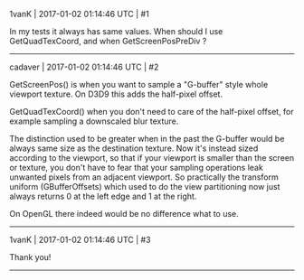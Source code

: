 1vanK | 2017-01-02 01:14:46 UTC | #1

In my tests it always has same values. When should I use GetQuadTexCoord, and when GetScreenPosPreDiv ?

-------------------------

cadaver | 2017-01-02 01:14:46 UTC | #2

GetScreenPos() is when you want to sample a "G-buffer" style whole viewport texture. On D3D9 this adds the half-pixel offset. 

GetQuadTexCoord() when you don't need to care of the half-pixel offset, for example sampling a downscaled blur texture.

The distinction used to be greater when in the past the G-buffer would be always same size as the destination texture. Now it's instead sized according to the viewport, so that if your viewport is smaller than the screen or texture, you don't have to fear that your sampling operations leak unwanted pixels from an adjacent viewport. So practically the transform uniform (GBufferOffsets) which used to do the view partitioning now just always returns 0 at the left edge and 1 at the right.

On OpenGL there indeed would be no difference what to use.

-------------------------

1vanK | 2017-01-02 01:14:46 UTC | #3

Thank you!

-------------------------


